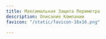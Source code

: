 ```yaml
---
title: Максимальная Защита Периметра
description: Описание Компании
favicon: "/static/favicon-16x16.png"

---
```

